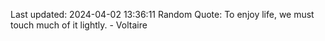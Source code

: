 Last updated: 2024-04-02 13:36:11
Random Quote: To enjoy life, we must touch much of it lightly. - Voltaire